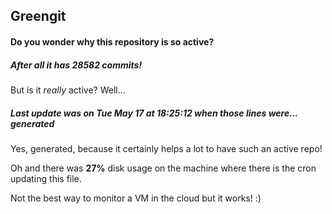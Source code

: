 ## Greengit

#### Do you wonder why this repository is so active?

##### After all it has 28582 commits!

But is it *really* active? Well...

##### Last update was on Tue May 17 at 18:25:12 when those lines were... generated

Yes, generated, because it certainly helps a lot to have such an active repo!

Oh and there was **27%** disk usage on the machine
where there is the cron updating this file.

Not the best way to monitor a VM in the cloud but it works! :)
